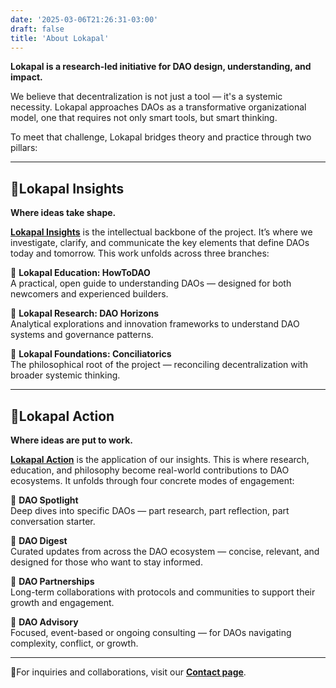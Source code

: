 ```yaml
---
date: '2025-03-06T21:26:31-03:00'
draft: false
title: 'About Lokapal'
---
```


**Lokapal is a research-led initiative for DAO design, understanding, and impact.**

We believe that decentralization is not just a tool — it's a systemic necessity. Lokapal approaches DAOs as a transformative organizational model, one that requires not only smart tools, but smart thinking.

To meet that challenge, Lokapal bridges theory and practice through two pillars:

---

## 🔹Lokapal Insights  
**Where ideas take shape.**

[**Lokapal Insights**](https://lokapal-xyz.github.io/en/insights/) is the intellectual backbone of the project. It’s where we investigate, clarify, and communicate the key elements that define DAOs today and tomorrow. This work unfolds across three branches:

🔸 **Lokapal Education: HowToDAO**  
  A practical, open guide to understanding DAOs — designed for both newcomers and experienced builders.  

🔸 **Lokapal Research: DAO Horizons**  
  Analytical explorations and innovation frameworks to understand DAO systems and governance patterns.  

🔸 **Lokapal Foundations: Conciliatorics**  
  The philosophical root of the project — reconciling decentralization with broader systemic thinking.

---

## 🔹Lokapal Action  
**Where ideas are put to work.**

[**Lokapal Action**](https://lokapal-xyz.github.io/en/action/) is the application of our insights. This is where research, education, and philosophy become real-world contributions to DAO ecosystems. It unfolds through four concrete modes of engagement:

🔸 **DAO Spotlight**  
  Deep dives into specific DAOs — part research, part reflection, part conversation starter.  

🔸 **DAO Digest**  
  Curated updates from across the DAO ecosystem — concise, relevant, and designed for those who want to stay informed.  

🔸 **DAO Partnerships**  
  Long-term collaborations with protocols and communities to support their growth and engagement.  

🔸 **DAO Advisory**  
  Focused, event-based or ongoing consulting — for DAOs navigating complexity, conflict, or growth.

---

🔸For inquiries and collaborations, visit our [**Contact page**](../contact/).  

